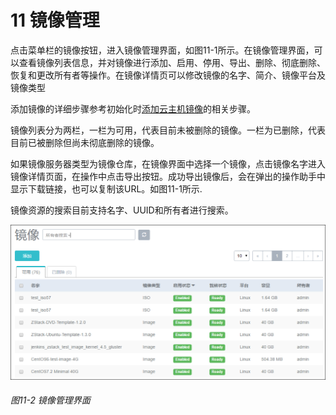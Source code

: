 # 11 镜像管理

点击菜单栏的镜像按钮，进入镜像管理界面，如图11-1所示。在镜像管理界面，可以查看镜像列表信息，并对镜像进行添加、启用、停用、导出、删除、彻底删除、恢复和更改所有者等操作。在镜像详情页可以修改镜像的名字、简介、镜像平台及镜像类型

添加镜像的详细步骤参考初始化时[添加云主机镜像](/Wizard/image.md)的相关步骤。

镜像列表分为两栏，一栏为可用，代表目前未被删除的镜像。一栏为已删除，代表目前已被删除但尚未彻底删除的镜像。

如果镜像服务器类型为镜像仓库，在镜像界面中选择一个镜像，点击镜像名字进入镜像详情页面，在操作中点击导出按钮。成功导出镜像后，会在弹出的操作助手中显示下载链接，也可以复制该URL。如图11-1所示.

镜像资源的搜索目前支持名字、UUID和所有者进行搜索。

![png](../images/11-1.png "图11-2  镜像管理界面")
###### 图11-2  镜像管理界面

